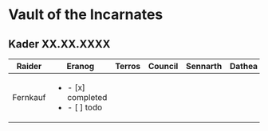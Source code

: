 # Vault of the Incarnates

## Kader XX.XX.XXXX

| Raider         | Eranog | Terros | Council | Sennarth | Dathea | Kurog | Diurna | Raszageth |
|----------------|--------|--------|---------|----------|--------|-------|--------|-----------|
| Fernkauf | <ul><li>- [x] completed</li><li>- [ ] todo</li></ul>| |  |  |  |  |  |  

